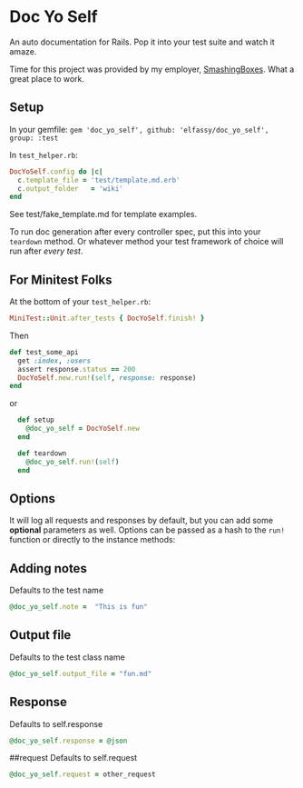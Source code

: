 # Doc Yo Self

An auto documentation for Rails. Pop it into your test suite and watch it amaze.

Time for this project was provided by my employer, [SmashingBoxes](http://smashingboxes.com/). What a great place to work.


## Setup

In your gemfile:
`gem 'doc_yo_self', github: 'elfassy/doc_yo_self', group: :test`

In  `test_helper.rb`:
```ruby
DocYoSelf.config do |c|
  c.template_file = 'test/template.md.erb'
  c.output_folder   = 'wiki'
end
```

See test/fake_template.md for template examples.

To run doc generation after every controller spec, put this into your `teardown` method. Or whatever method your test framework of choice will run after *every test*.

## For Minitest Folks


At the bottom of your `test_helper.rb`:

```ruby
MiniTest::Unit.after_tests { DocYoSelf.finish! }
```

Then

```ruby
def test_some_api
  get :index, :users
  assert response.status == 200
  DocYoSelf.new.run!(self, response: response)
end
```
or

```ruby
  def setup
    @doc_yo_self = DocYoSelf.new
  end

  def teardown
    @doc_yo_self.run!(self)
  end
```



## Options

It will log all requests and responses by default, but you can add some **optional** parameters as well.
Options can be passed as a hash to the `run!` function or directly to the instance methods:

## Adding notes
Defaults to the test name
```ruby
@doc_yo_self.note =  "This is fun"
```

## Output file
Defaults to the test class name
```ruby
@doc_yo_self.output_file = "fun.md"
```

## Response
Defaults to self.response
```ruby
@doc_yo_self.response = @json
```

##request
Defaults to self.request
```ruby
@doc_yo_self.request = other_request
```
